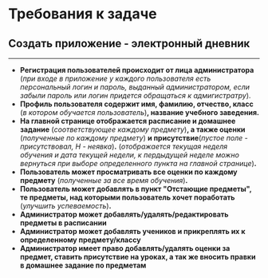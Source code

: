 # Требования к задаче

## Создать приложение - электронный дневник

___

+ **Регистрация пользователей происходит от лица администратора** 
(*при входе в приложение у каждого пользователя есть персональный логин и пароль,
  выданный администратором, если забыли пароль или логин придется обращаться к адмигистратру*).
+ **Профиль пользователя содержит имя, фамилию, отчество, класс** (*в котором обучается пользователь*)**, название учебного заведения.**
+ **На главной странице отображается расписание и домашнее задание** (*соответствующее каждому предмету*)**, а также оценки** (*полученные по каждому предмету*)
    **и присутствие**(*пустое поле - присутствовал, Н - неявка*)**.** 
(*отображается текущая неделя обучения и дата текущей недели, к пердыдущей неделе можно вернуться при выборе определенного пункта на главной странице*)**.**
+ **Пользователь может просматривать все оценки по каждому предмету** (*полученные за все время обучения*)**.**
+ **Пользователь может добавлять в пункт "Отстающие предметы", те предметы, над которыми пользователь хочет поработать** (*улучшить успеваемость*)**.**
+ **Администратор может добавлять/удалять/редактировать предметы в расписании**
+ **Администратор может добавлять учеников и прикреплять их к определенному предмету/классу**
+ **Администратор имеет право добавлять/удалять оценки за предмет, ставить присутствие на уроках, а так же вносить правки в домашнее задание по предметам**
